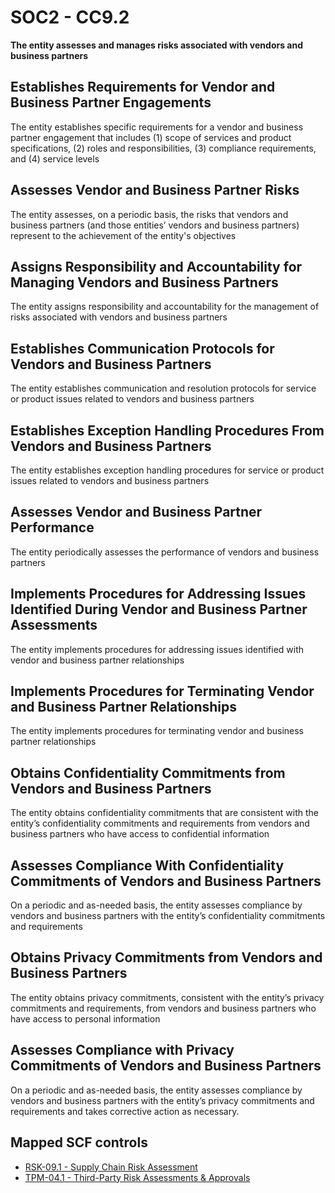 # SOC2 - CC9.2
**The entity assesses and manages risks associated with vendors and business partners**
## Establishes Requirements for Vendor and Business Partner Engagements
The entity establishes specific requirements for a vendor and business partner engagement that includes (1) scope of services and product specifications, (2) roles and responsibilities, (3) compliance requirements, and (4) service levels
## Assesses Vendor and Business Partner Risks
The entity assesses, on a periodic basis, the risks that vendors and business partners (and those entities’ vendors and business partners) represent to the achievement of the entity's objectives
## Assigns Responsibility and Accountability for Managing Vendors and Business Partners
The entity assigns responsibility and accountability for the management of risks associated with vendors and business partners
## Establishes Communication Protocols for Vendors and Business Partners
The entity establishes communication and resolution protocols for service or product issues related to vendors and business partners
## Establishes Exception Handling Procedures From Vendors and Business Partners
The entity establishes exception handling procedures for service or product issues related to vendors and business partners
## Assesses Vendor and Business Partner Performance
The entity periodically assesses the performance of vendors and business partners
## Implements Procedures for Addressing Issues Identified During Vendor and Business Partner Assessments
The entity implements procedures for addressing issues identified with vendor and business partner relationships
## Implements Procedures for Terminating Vendor and Business Partner Relationships
The entity implements procedures for terminating vendor and business partner relationships
## Obtains Confidentiality Commitments from Vendors and Business Partners
The entity obtains confidentiality commitments that are consistent with the entity’s confidentiality commitments and requirements from vendors and business partners who have access to confidential information
## Assesses Compliance With Confidentiality Commitments of Vendors and Business Partners
On a periodic and as-needed basis, the entity assesses compliance by vendors and business partners with the entity’s confidentiality commitments and requirements
## Obtains Privacy Commitments from Vendors and Business Partners
The entity obtains privacy commitments, consistent with the entity’s privacy commitments and requirements, from vendors and business partners who have access to personal information
## Assesses Compliance with Privacy Commitments of Vendors and Business Partners
On a periodic and as-needed basis, the entity assesses compliance by vendors and business partners with the entity’s privacy commitments and requirements and takes corrective action as necessary.
## Mapped SCF controls
- [RSK-09.1 - Supply Chain Risk Assessment](../scf/rsk-091-supplychainriskassessment.md)
- [TPM-04.1 - Third-Party Risk Assessments & Approvals](../scf/tpm-041-third-partyriskassessments&approvals.md)